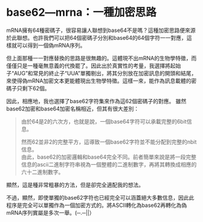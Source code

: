 # base62—mrna：一種加密思路

mRNA擁有64種密碼子，很容易讓人聯想到base64不是嗎？這種加密思路便來源於此聯想。也許我們可以把64個密碼子分別和base64的64個字符一一對應，這樣就可以得到一個偽mRNA序列。

但上面那種一一對應替換的思路是很無趣的。這體現不出mRNA的生物學特徵，而僅僅只是一種毫無意義的代換罷了。因此出於真實性的考量，我選擇將起始子“AUG”和常見的終止子“UUA”單獨剔出，將其分別放在加密訊息的開頭和結尾，來使得偽mRNA加密文本更能體現出生物學特徵。這樣一來，能作為訊息載體的密碼子只剩下62個。

因此，相應地，我也選擇了base62字符集來作為這62個密碼子的對應。 
雖然base62加密和base64加密名稱相近，但其有很大差別：    
>由於64是2的六次方，也就是說，一個base64字符可以承載完整的6bit信息。
>
>然而62並非2的完整平方，這導致一個base62字符並不能分配到完整的nbit信息。   
由此，base62的加密邏輯和base64完全不同。前者簡單來說是將一段完整信息的ascii二進制字符串視為一個整體的二進制數字，再將其轉換成相應的六十二進制數字。

顯然，這是種非常粗暴的方法，但是卻完全適配我的想法。

不過，顯然，即使單獨的base62字符也已經完全可以涵蓋絕大多數信息，因此此程序是完全可以單獨作為一個加密方式的。將ASCII轉化為base62再轉化為偽mRNA序列實屬是多次一舉。(⁠─⁠.⁠─⁠|⁠|⁠）